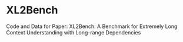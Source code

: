 # XL2Bench
Code and Data for Paper: XL2Bench: A Benchmark for Extremely Long Context Understanding with Long-range Dependencies
